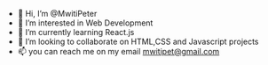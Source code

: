 - 👋 Hi, I’m @MwitiPeter
- 👀 I’m interested in Web Development
- 🌱 I’m currently learning React.js 
- 💞️ I’m looking to collaborate on HTML,CSS and Javascript projects
- 📫 you can reach me on my email mwitipet@gmail.com 

<!---
MwitiPeter/MwitiPeter is a ✨ special ✨ repository because its `README.md` (this file) appears on your GitHub profile.
You can click the Preview link to take a look at your changes.
--->
